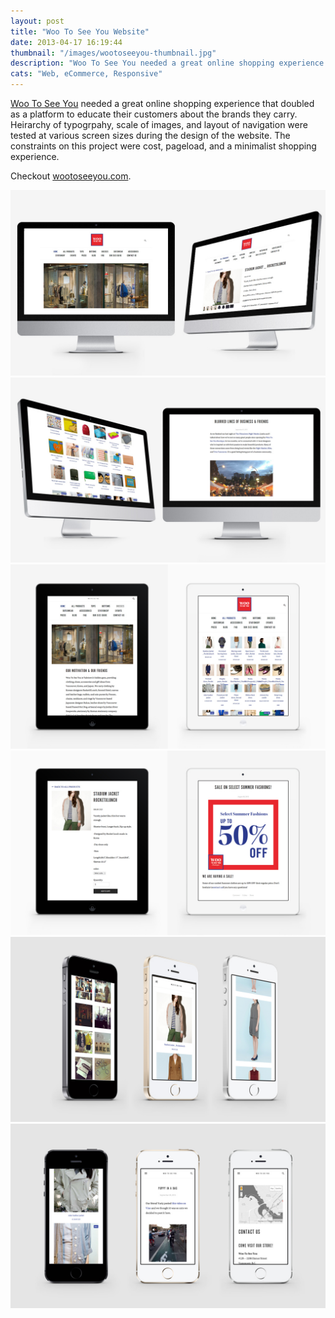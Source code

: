 ```yaml
---
layout: post
title: "Woo To See You Website"
date: 2013-04-17 16:19:44
thumbnail: "/images/wootoseeyou-thumbnail.jpg"
description: "Woo To See You needed a great online shopping experience."
cats: "Web, eCommerce, Responsive"
---
```

<p class="work-content"><a href="http://www.woo2cu.com" title="Link to woo2cu website" target="_blank">Woo To See You</a> needed a great online shopping experience that doubled as a platform to educate their customers about the brands they carry. Heirarchy of typogrpahy, scale of images, and layout of navigation were tested at various screen sizes during the design of the website. The constraints on this project were cost, pageload, and a minimalist shopping experience.</p>

<p class="work-content">Checkout <a href="http://wootoseeyou.com/" title="The website for Vancouver based womens fashion retailer Woo To See You" target="_blank">wootoseeyou.com</a>.</p>

<img src="/images/wootoseeyou-desktop.jpg" alt="wootoseeyou.com circa September 2013"/>
<img src="/images/wootoseeyou-desktop2.jpg" alt="wootoseeyou.com circa September 2013"/>
<img src="/images/wootoseeyou-ipad.jpg" alt="wootoseeyou.com on the iPad circa September 2013"/>
<img src="/images/wootoseeyou-ipad2.jpg" alt="wootoseeyou.com on the iPad circa September 2013"/>
<img src="/images/wootoseeyou-iphone.jpg" alt="wootoseeyou.com on the iPhone circa September 2013"/>
<img src="/images/wootoseeyou-iphone2.jpg" alt="wootoseeyou.com on the iPhone circa September 2013"/>